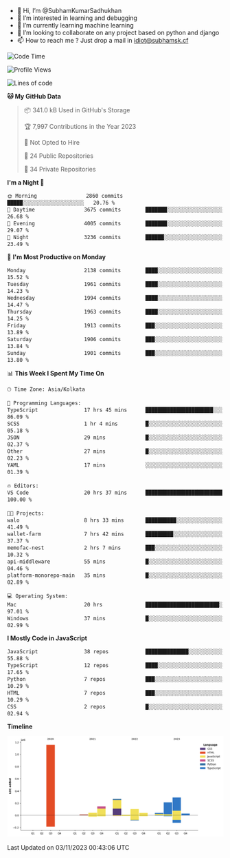 - 👋 Hi, I’m @SubhamKumarSadhukhan
- 👀 I’m interested in learning and debugging
- 🌱 I’m currently learning machine learning
- 💞️ I’m looking to collaborate on any project based on python and django
- 📫 How to reach me ?
      Just drop a mail in idiot@subhamsk.cf

<!---
SubhamKumarSadhukhan/SubhamKumarSadhukhan is a ✨ special ✨ repository because its `README.md` (this file) appears on your GitHub profile.
You can click the Preview link to take a look at your changes.
--->


<!--START_SECTION:waka-->
![Code Time](http://img.shields.io/badge/Code%20Time-1%2C619%20hrs%2043%20mins-blue)

![Profile Views](http://img.shields.io/badge/Profile%20Views-1-blue)

![Lines of code](https://img.shields.io/badge/From%20Hello%20World%20I%27ve%20Written-2.3%20million%20lines%20of%20code-blue)

**🐱 My GitHub Data** 

> 📦 341.0 kB Used in GitHub's Storage 
 > 
> 🏆 7,997 Contributions in the Year 2023
 > 
> 🚫 Not Opted to Hire
 > 
> 📜 24 Public Repositories 
 > 
> 🔑 34 Private Repositories 
 > 
**I'm a Night 🦉** 

```text
🌞 Morning                2860 commits        █████░░░░░░░░░░░░░░░░░░░░   20.76 % 
🌆 Daytime                3675 commits        ███████░░░░░░░░░░░░░░░░░░   26.68 % 
🌃 Evening                4005 commits        ███████░░░░░░░░░░░░░░░░░░   29.07 % 
🌙 Night                  3236 commits        ██████░░░░░░░░░░░░░░░░░░░   23.49 % 
```
📅 **I'm Most Productive on Monday** 

```text
Monday                   2138 commits        ████░░░░░░░░░░░░░░░░░░░░░   15.52 % 
Tuesday                  1961 commits        ████░░░░░░░░░░░░░░░░░░░░░   14.23 % 
Wednesday                1994 commits        ████░░░░░░░░░░░░░░░░░░░░░   14.47 % 
Thursday                 1963 commits        ████░░░░░░░░░░░░░░░░░░░░░   14.25 % 
Friday                   1913 commits        ███░░░░░░░░░░░░░░░░░░░░░░   13.89 % 
Saturday                 1906 commits        ███░░░░░░░░░░░░░░░░░░░░░░   13.84 % 
Sunday                   1901 commits        ███░░░░░░░░░░░░░░░░░░░░░░   13.80 % 
```


📊 **This Week I Spent My Time On** 

```text
🕑︎ Time Zone: Asia/Kolkata

💬 Programming Languages: 
TypeScript               17 hrs 45 mins      ██████████████████████░░░   86.09 % 
SCSS                     1 hr 4 mins         █░░░░░░░░░░░░░░░░░░░░░░░░   05.18 % 
JSON                     29 mins             █░░░░░░░░░░░░░░░░░░░░░░░░   02.37 % 
Other                    27 mins             █░░░░░░░░░░░░░░░░░░░░░░░░   02.23 % 
YAML                     17 mins             ░░░░░░░░░░░░░░░░░░░░░░░░░   01.39 % 

🔥 Editors: 
VS Code                  20 hrs 37 mins      █████████████████████████   100.00 % 

🐱‍💻 Projects: 
walo                     8 hrs 33 mins       ██████████░░░░░░░░░░░░░░░   41.49 % 
wallet-farm              7 hrs 42 mins       █████████░░░░░░░░░░░░░░░░   37.37 % 
memofac-nest             2 hrs 7 mins        ███░░░░░░░░░░░░░░░░░░░░░░   10.32 % 
api-middleware           55 mins             █░░░░░░░░░░░░░░░░░░░░░░░░   04.46 % 
platform-monorepo-main   35 mins             █░░░░░░░░░░░░░░░░░░░░░░░░   02.89 % 

💻 Operating System: 
Mac                      20 hrs              ████████████████████████░   97.01 % 
Windows                  37 mins             █░░░░░░░░░░░░░░░░░░░░░░░░   02.99 % 
```

**I Mostly Code in JavaScript** 

```text
JavaScript               38 repos            ██████████████░░░░░░░░░░░   55.88 % 
TypeScript               12 repos            ████░░░░░░░░░░░░░░░░░░░░░   17.65 % 
Python                   7 repos             ███░░░░░░░░░░░░░░░░░░░░░░   10.29 % 
HTML                     7 repos             ███░░░░░░░░░░░░░░░░░░░░░░   10.29 % 
CSS                      2 repos             █░░░░░░░░░░░░░░░░░░░░░░░░   02.94 % 
```



**Timeline**

![Lines of Code chart](https://raw.githubusercontent.com/SubhamKumarSadhukhan/SubhamKumarSadhukhan/main/assets/bar_graph.png)


 Last Updated on 03/11/2023 00:43:06 UTC
<!--END_SECTION:waka-->
